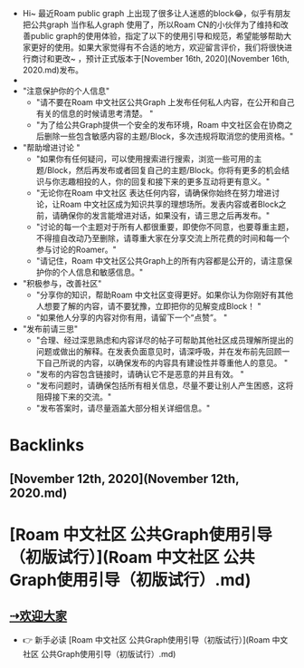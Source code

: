 - Hi~ 最近Roam public graph 上出现了很多让人迷惑的block😂，似乎有朋友把公共graph 当作私人graph 使用了，所以Roam CN的小伙伴为了维持和改善public graph的使用体验，指定了以下的使用引导和规范，希望能够帮助大家更好的使用。如果大家觉得有不合适的地方，欢迎留言评价，我们将很快进行商讨和更改~ ，预计正式版本于[November 16th, 2020](November 16th, 2020.md)发布。
- 
- "注意保护你的个人信息"
    - "请不要在Roam 中文社区公共Graph 上发布任何私人内容，在公开和自己有关的信息的时候请思考清楚。
"
    - "为了给公共Graph提供一个安全的发布环境，Roam 中文社区会在协商之后删除一些包含敏感内容的主题/Block，多次违规将取消您的使用资格。"
- "帮助增进讨论
"
    - "如果你有任何疑问，可以使用搜索进行搜索，浏览一些可用的主题/Block，然后再发布或者回复自己的主题/Block。你将有更多的机会结识与你志趣相投的人，你的回复和接下来的更多互动将更有意义。"
    - "无论你在Roam 中文社区 表达任何内容，请确保你始终在努力增进讨论，让Roam 中文社区成为知识共享的理想场所。发表内容或者Block之前，请确保你的发言能增进对话，如果没有，请三思之后再发布。"
    - "讨论的每一个主题对于所有人都很重要，即使你不同意，也要尊重主题，不得擅自改动乃至删除，请尊重大家在分享交流上所花费的时间和每一个参与讨论的Roamer。"
    - "请记住，Roam 中文社区公共Graph上的所有内容都是公开的，请注意保护你的个人信息和敏感信息。"
- "积极参与，改善社区"
    - "分享你的知识，帮助Roam 中文社区变得更好。如果你认为你刚好有其他人想要了解的内容，请不要犹豫，立即把你的见解变成Block！
"
    - "如果他人分享的内容对你有用，请留下一个“点赞”。
"
- "发布前请三思"
    - "合理、经过深思熟虑和内容详尽的帖子可帮助其他社区成员理解所提出的问题或做出的解释。在发表负面意见时，请深呼吸，并在发布前先回顾一下自己所说的内容，以确保发布的内容具有建设性并尊重他人的意见。
"
    - "发布的内容包含链接时，请确认它不是恶意的并且有效。
"
    - "发布问题时，请确保包括所有相关信息，尽量不要让别人产生困惑，这将阻碍接下来的交流。"
    - "发布答案时，请尽量涵盖大部分相关详细信息。"

# Backlinks
## [November 12th, 2020](November 12th, 2020.md)

# [Roam 中文社区 公共Graph使用引导（初版试行）](Roam 中文社区 公共Graph使用引导（初版试行）.md)

## [⇢欢迎大家](⇢欢迎大家.md)
- 👉 新手必读  [Roam 中文社区 公共Graph使用引导（初版试行）](Roam 中文社区 公共Graph使用引导（初版试行）.md)

